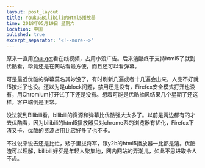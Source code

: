 ```yaml
---
layout: post_layout
title: Youku&Bilibili的Html5播放器
time: 2018年05月19日 星期六
location: 中国
pulished: true
excerpt_separator: "<!--more-->"
---
```




原来一直用[You-get](https://github.com/soimort/you-get)看在线视频，占用小没广告。后来渣酷终于支持html5了就到优酷看，毕竟还是在网站看最方便，而且还可以看弹幕。

可是最近优酷的弹幕莫名其妙没了，有时刷新几遍或者十几遍会出来，人品不好就f5按烂了也没。还以为是ublock问题，禁用还是没有，Firefox安全模式打开也没有，用Chromium打开试了下还是没有。想着可能是优酷抽风结果几个星期了还这样，客户端倒是正常。

没法就到Bilibili看，bilibili的资源和弹幕比优酷强大太多了。以前是两边都有的才去优酷看，因为bilibili的html5播放器只对chrome系的浏览器有优化，Firefox下渣又卡，优酷的资源占用比它好多了也不卡。

不过说来说去还是比烂，矮子里拔将军，跟y2b的html5播放器一比都是渣。优酷渣可以理解，bilibili好歹是年轻人聚集地，网内网站的弄潮儿，如此不思进取令人不齿。
<!--more-->

